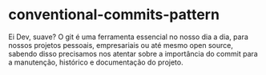 # conventional-commits-pattern
Ei Dev, suave?    O git é uma ferramenta essencial no nosso dia a dia, para nossos projetos pessoais, empresariais ou até mesmo open source, sabendo disso precisamos nos atentar sobre a importância do commit para a manutenção, histórico e documentação do projeto.

